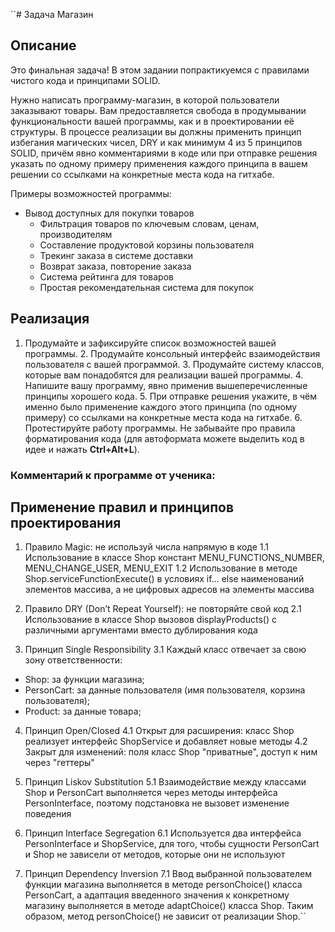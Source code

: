 ``# Задача Магазин

## Описание
Это финальная задача! В этом задании попрактикуемся с правилами чистого кода и принципами SOLID.

Нужно написать программу-магазин, в которой пользователи заказывают товары. Вам предоставляется свобода в продумывании функциональности вашей программы, как и в проектировании её структуры. В процессе реализации вы должны применить принцип избегания магических чисел, DRY и как минимум 4 из 5 принципов SOLID, причём явно комментариями в коде или при отправке решения указать по одному примеру применения каждого принципа в вашем решении со ссылками на конкретные места кода на гитхабе.

Примеры возможностей программы:
* Вывод доступных для покупки товаров
  * Фильтрация товаров по ключевым словам, ценам, производителям
  * Составление продуктовой корзины пользователя
  * Трекинг заказа в системе доставки
  * Возврат заказа, повторение заказа
  * Система рейтинга для товаров
  * Простая рекомендательная система для покупок

## Реализация
1. Продумайте и зафиксируйте список возможностей вашей программы.
   2. Продумайте консольный интерфейс взаимодействия пользователя с вашей программой.
   3. Продумайте систему классов, которые вам понадобятся для реализации вашей программы.
   4. Напишите вашу программу, явно применив вышеперечисленные принципы хорошего кода.
   5. При отправке решения укажите, в чём именно было применение каждого этого принципа (по одному примеру) со ссылками на конкретные места кода на гитхабе.
   6. Протестируйте работу программы. Не забывайте про правила форматирования кода (для автоформата можете выделить код в идее и нажать **Ctrl+Alt+L**).

### Комментарий к программе от ученика:

## Применение правил и принципов проектирования
1. Правило Magic: не используй числа напрямую в коде
   1.1 Использование в классе Shop констант MENU_FUNCTIONS_NUMBER, MENU_CHANGE_USER, MENU_EXIT
   1.2 Использование в методе Shop.serviceFunctionExecute() в условиях if... else наименований элементов массива, а не цифровых адресов на элементы массива

2. Правило DRY (Don’t Repeat Yourself): не повторяйте свой код
   2.1 Использование в классе Shop вызовов displayProducts() с различными аргументами вместо дублирования кода

3. Принцип Single Responsibility
   3.1 Каждый класс отвечает за свою зону ответственности:
- Shop: за функции магазина;
- PersonCart: за данные пользователя (имя пользователя, корзина пользователя);
- Product: за данные товара;

4. Принцип Open/Closed
   4.1 Открыт для расширения: класс Shop реализует интерфейс ShopService и добавляет новые методы
   4.2 Закрыт для изменений: поля класс Shop "приватные", доступ к ним через "геттеры"

5. Принцип Liskov Substitution
   5.1 Взаимодействие между классами Shop и PersonCart выполняется через методы интерфейса PersonInterface, поэтому подстановка не вызовет изменение поведения

6. Принцип Interface Segregation
   6.1 Используется два интерфейса PersonInterface и ShopService, для того, чтобы сущности PersonCart и Shop не зависели от методов, которые они не используют

7. Принцип Dependency Inversion
   7.1 Ввод выбранной пользователем функции магазина выполняется в методе personChoice() класса PersonCart, а адаптация введенного значения к конкретному магазину выполняется в методе adaptChoice() класса Shop. Таким образом, метод personChoice() не зависит от реализации Shop.``